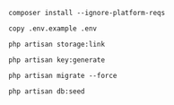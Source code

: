 `composer install --ignore-platform-reqs`

`copy .env.example .env`

`php artisan storage:link`

`php artisan key:generate`

`php artisan migrate --force`

`php artisan db:seed`

